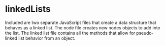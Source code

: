 # linkedLists

Included are two separate JavaScript files that create a data structure that behaves as a linked list. The node file creates new nodes objects to add into the list. The linked list file contains all the methods that allow for pseudo-linked list behavior from an object.

